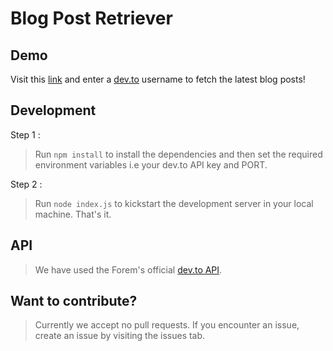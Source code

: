 # Blog Post Retriever

## Demo

Visit this [link](https://dev-blog-posts.herokuapp.com/) and enter a [dev.to](https://dev.to) username to fetch the latest blog posts!

## Development

Step 1 :
> Run `npm install` to install the dependencies and then set the required environment variables i.e your dev.to API key and PORT. 

Step 2 :
> Run `node index.js` to kickstart the development server in your local machine. That's it.

## API
> We have used the Forem's official [dev.to API](https://developers.forem.com/api/).

## Want to contribute?

> Currently we accept no pull requests. If you encounter an issue, create an issue by visiting the issues tab.
